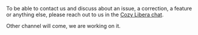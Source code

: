 
To be able to contact us and discuss about an issue, a correction, a feature or anything else, please reach out to us in the [Cozy Libera chat](https://web.libera.chat/#cozycloud).

Other channel will come, we are working on it.
